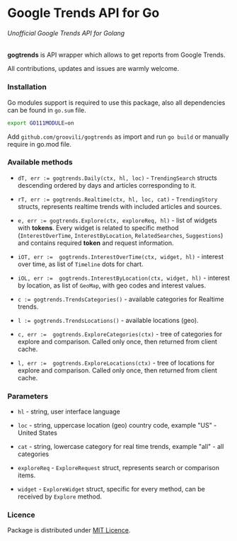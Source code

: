 # Google Trends API for Go

###### Unofficial Google Trends API for Golang

**gogtrends** is API wrapper which allows to get reports from Google Trends.

All contributions, updates and issues are warmly welcome.

### Installation 

Go modules support is required to use this package, also all dependencies can be found in `go.sum` file.

```bash 
export GO111MODULE=on
```

Add `github.com/groovili/gogtrends` as import and run `go build` or manually require in go.mod file.

### Available methods

* `dT, err := gogtrends.Daily(ctx, hl, loc)` - `TrendingSearch` structs descending ordered by days and articles corresponding to it.

* `rT, err := gogtrends.Realtime(ctx, hl, loc, cat)` - `TrendingStory` structs, represents realtime trends with included articles and sources.

* `e, err := gogtrends.Explore(ctx, exploreReq, hl)` - list of widgets with **tokens**. Every widget is related to specific method (`InterestOverTime`, `InterestByLocation`, `RelatedSearches`, `Suggestions`) and contains required **token** and request information.

* `iOT, err :=  gogtrends.InterestOverTime(ctx, widget, hl)` - interest over time, as list of `Timeline` dots for chart. 

* `iOL, err :=  gogtrends.InterestByLocation(ctx, widget, hl)` - interest by location, as list of `GeoMap`, with geo codes and interest values.

* `c := gogtrends.TrendsCategories()` - available categories for Realtime trends.

* `l := gogtrends.TrendsLocations()` - available locations (geo).

* `c, err :=  gogtrends.ExploreCategories(ctx)` - tree of categories for explore and comparison. Called only once, then returned from client cache.

* `l, err :=  gogtrends.ExploreLocations(ctx)` - tree of locations for explore and comparison. Called only once, then returned from client cache.

### Parameters 

* `hl` -  string, user interface language

* `loc` - string, uppercase location (geo) country code, example "US" - United States

* `cat` - string, lowercase category for real time trends, example "all" - all categories

* `exploreReq` - `ExploreRequest` struct, represents search or comparison items.

* `widget` - `ExploreWidget` struct, specific for every method, can be received by `Explore` method.

### Licence
 
Package is distributed under [MIT Licence](https://opensource.org/licenses/MIT).